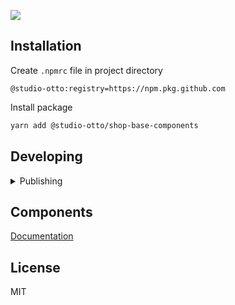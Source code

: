 ![](https://cirro-misc.s3.amazonaws.com/Github%20Images/base-01.jpg)

## Installation

Create `.npmrc` file in project directory
```
@studio-otto:registry=https://npm.pkg.github.com
```

Install package
```bash
yarn add @studio-otto/shop-base-components
```

## Developing
<details>
<summary>Publishing</summary>

- `npm version patch`
- `yarn build`
- `npm publish --access public`
</details>

## Components

[Documentation](https://github.com/studio-otto/shop-base-components/wiki)

## License
MIT
